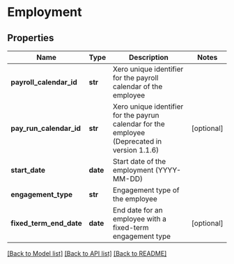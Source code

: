 # Employment

## Properties
Name | Type | Description | Notes
------------ | ------------- | ------------- | -------------
**payroll_calendar_id** | **str** | Xero unique identifier for the payroll calendar of the employee | 
**pay_run_calendar_id** | **str** | Xero unique identifier for the payrun calendar for the employee (Deprecated in version 1.1.6) | [optional] 
**start_date** | **date** | Start date of the employment (YYYY-MM-DD) | 
**engagement_type** | **str** | Engagement type of the employee | 
**fixed_term_end_date** | **date** | End date for an employee with a fixed-term engagement type | [optional] 

[[Back to Model list]](../README.md#documentation-for-models) [[Back to API list]](../README.md#documentation-for-api-endpoints) [[Back to README]](../README.md)


